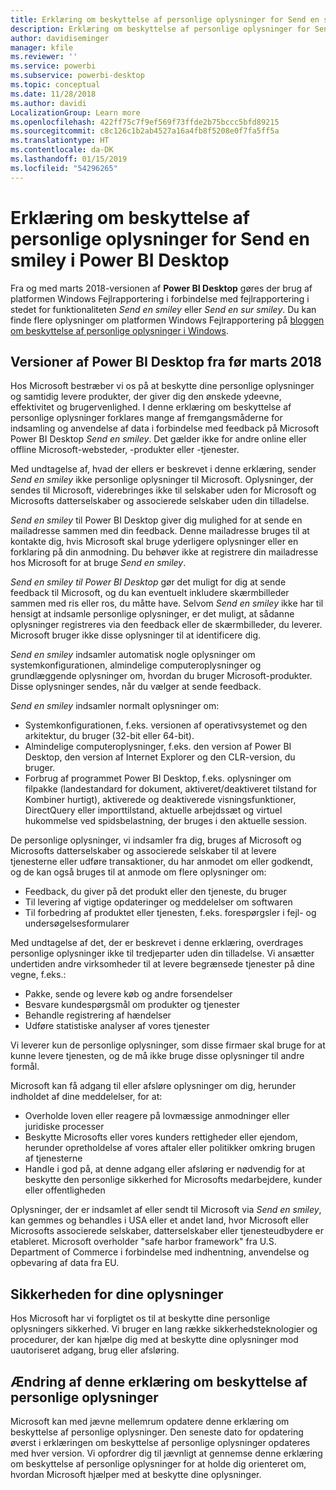 ```yaml
---
title: Erklæring om beskyttelse af personlige oplysninger for Send en smiley i Power BI Desktop
description: Erklæring om beskyttelse af personlige oplysninger for Send en smiley i Power BI Desktop
author: davidiseminger
manager: kfile
ms.reviewer: ''
ms.service: powerbi
ms.subservice: powerbi-desktop
ms.topic: conceptual
ms.date: 11/28/2018
ms.author: davidi
LocalizationGroup: Learn more
ms.openlocfilehash: 422ff75c7f9ef569f73ffde2b75bccc5bfd89215
ms.sourcegitcommit: c8c126c1b2ab4527a16a4fb8f5208e0f7fa5ff5a
ms.translationtype: HT
ms.contentlocale: da-DK
ms.lasthandoff: 01/15/2019
ms.locfileid: "54296265"
---
```

# <a name="power-bi-desktop-send-a-smile-privacy-statement"></a>Erklæring om beskyttelse af personlige oplysninger for Send en smiley i Power BI Desktop

Fra og med marts 2018-versionen af **Power BI Desktop** gøres der brug af platformen Windows Fejlrapportering i forbindelse med fejlrapportering i stedet for funktionaliteten *Send en smiley* eller *Send en sur smiley*. Du kan finde flere oplysninger om platformen Windows Fejlrapportering på [bloggen om beskyttelse af personlige oplysninger i Windows](https://blogs.windows.com/windowsexperience/2018/01/24/microsoft-introduces-new-privacy-tools-ahead-of-data-privacy-day/). 

## <a name="for-versions-of-power-bi-desktop-prior-to-march-2018"></a>Versioner af Power BI Desktop fra før marts 2018

Hos Microsoft bestræber vi os på at beskytte dine personlige oplysninger og samtidig levere produkter, der giver dig den ønskede ydeevne, effektivitet og brugervenlighed. I denne erklæring om beskyttelse af personlige oplysninger forklares mange af fremgangsmåderne for indsamling og anvendelse af data i forbindelse med feedback på Microsoft Power BI Desktop *Send en smiley*. Det gælder ikke for andre online eller offline Microsoft-websteder, -produkter eller -tjenester.

Med undtagelse af, hvad der ellers er beskrevet i denne erklæring, sender *Send en smiley* ikke personlige oplysninger til Microsoft. Oplysninger, der sendes til Microsoft, viderebringes ikke til selskaber uden for Microsoft og Microsofts datterselskaber og associerede selskaber uden din tilladelse.

*Send en smiley* til Power BI Desktop giver dig mulighed for at sende en mailadresse sammen med din feedback. Denne mailadresse bruges til at kontakte dig, hvis Microsoft skal bruge yderligere oplysninger eller en forklaring på din anmodning. Du behøver ikke at registrere din mailadresse hos Microsoft for at bruge *Send en smiley*.

*Send en smiley til Power BI Desktop* gør det muligt for dig at sende feedback til Microsoft, og du kan eventuelt inkludere skærmbilleder sammen med ris eller ros, du måtte have. Selvom *Send en smiley* ikke har til hensigt at indsamle personlige oplysninger, er det muligt, at sådanne oplysninger registreres via den feedback eller de skærmbilleder, du leverer. Microsoft bruger ikke disse oplysninger til at identificere dig.

*Send en smiley* indsamler automatisk nogle oplysninger om systemkonfigurationen, almindelige computeroplysninger og grundlæggende oplysninger om, hvordan du bruger Microsoft-produkter. Disse oplysninger sendes, når du vælger at sende feedback.

*Send en smiley* indsamler normalt oplysninger om:

* Systemkonfigurationen, f.eks. versionen af operativsystemet og den arkitektur, du bruger (32-bit eller 64-bit).
* Almindelige computeroplysninger, f.eks. den version af Power BI Desktop, den version af Internet Explorer og den CLR-version, du bruger.
* Forbrug af programmet Power BI Desktop, f.eks. oplysninger om filpakke (landestandard for dokument, aktiveret/deaktiveret tilstand for Kombiner hurtigt), aktiverede og deaktiverede visningsfunktioner, DirectQuery eller importtilstand, aktuelle arbejdssæt og virtuel hukommelse ved spidsbelastning, der bruges i den aktuelle session.

De personlige oplysninger, vi indsamler fra dig, bruges af Microsoft og Microsofts datterselskaber og associerede selskaber til at levere tjenesterne eller udføre transaktioner, du har anmodet om eller godkendt, og de kan også bruges til at anmode om flere oplysninger om:

* Feedback, du giver på det produkt eller den tjeneste, du bruger
* Til levering af vigtige opdateringer og meddelelser om softwaren
* Til forbedring af produktet eller tjenesten, f.eks. forespørgsler i fejl- og undersøgelsesformularer

Med undtagelse af det, der er beskrevet i denne erklæring, overdrages personlige oplysninger ikke til tredjeparter uden din tilladelse. Vi ansætter undertiden andre virksomheder til at levere begrænsede tjenester på dine vegne, f.eks.:

* Pakke, sende og levere køb og andre forsendelser
* Besvare kundespørgsmål om produkter og tjenester
* Behandle registrering af hændelser
* Udføre statistiske analyser af vores tjenester

Vi leverer kun de personlige oplysninger, som disse firmaer skal bruge for at kunne levere tjenesten, og de må ikke bruge disse oplysninger til andre formål.

Microsoft kan få adgang til eller afsløre oplysninger om dig, herunder indholdet af dine meddelelser, for at:

* Overholde loven eller reagere på lovmæssige anmodninger eller juridiske processer
* Beskytte Microsofts eller vores kunders rettigheder eller ejendom, herunder opretholdelse af vores aftaler eller politikker omkring brugen af tjenesterne
* Handle i god på, at denne adgang eller afsløring er nødvendig for at beskytte den personlige sikkerhed for Microsofts medarbejdere, kunder eller offentligheden

Oplysninger, der er indsamlet af eller sendt til Microsoft via *Send en smiley*, kan gemmes og behandles i USA eller et andet land, hvor Microsoft eller Microsofts associerede selskaber, datterselskaber eller tjenesteudbydere er etableret. Microsoft overholder "safe harbor framework" fra U.S. Department of Commerce i forbindelse med indhentning, anvendelse og opbevaring af data fra EU.

## <a name="security-of-your-information"></a>Sikkerheden for dine oplysninger
Hos Microsoft har vi forpligtet os til at beskytte dine personlige oplysningers sikkerhed. Vi bruger en lang række sikkerhedsteknologier og procedurer, der kan hjælpe dig med at beskytte dine oplysninger mod uautoriseret adgang, brug eller afsløring.

## <a name="changes-to-this-privacy-statement"></a>Ændring af denne erklæring om beskyttelse af personlige oplysninger
Microsoft kan med jævne mellemrum opdatere denne erklæring om beskyttelse af personlige oplysninger. Den seneste dato for opdatering øverst i erklæringen om beskyttelse af personlige oplysninger opdateres med hver version. Vi opfordrer dig til jævnligt at gennemse denne erklæring om beskyttelse af personlige oplysninger for at holde dig orienteret om, hvordan Microsoft hjælper med at beskytte dine oplysninger.


